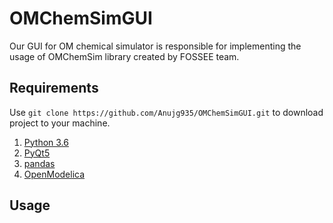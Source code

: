 # OMChemSimGUI
Our GUI for OM chemical simulator is responsible for implementing the usage of OMChemSim library created by FOSSEE
team.

## Requirements

Use `git clone https://github.com/Anujg935/OMChemSimGUI.git` to download project to your machine.

1. [Python 3.6](https://www.python.org/downloads/release/python-360/)
2. [PyQt5](https://pypi.org/project/PyQt5/)
3. [pandas](https://pypi.org/project/pandas/)
4. [OpenModelica](https://openmodelica.org/)


## Usage


